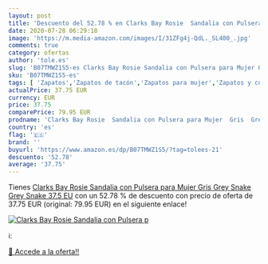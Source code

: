 ```yaml
---
layout: post
title: 'Descuento del 52.78 % en Clarks Bay Rosie  Sandalia con Pulsera p'
date: 2020-07-28 06:29:18
image: 'https://m.media-amazon.com/images/I/31ZFg4j-QdL._SL400_.jpg'
comments: true
category: ofertas
author: 'tole.es'
slug: 'B07TMWZ1S5-es Clarks Bay Rosie Sandalia con Pulsera para Mujer Gris Grey...'
sku: 'B07TMWZ1S5-es'
tags: [ 'Zapatos','Zapatos de tacón','Zapatos para mujer','Zapatos y complementos','sandalia', ]
actualPrice: 37.75 EUR
currency: EUR
price: 37.75
comparePrice: 79.95 EUR
prodname: 'Clarks Bay Rosie  Sandalia con Pulsera para Mujer  Gris  Grey Snake Grey Snake   37.5 EU'
country: 'es'
flag: '🇪🇸'
brand: ''
buyurl: 'https://www.amazon.es/dp/B07TMWZ1S5/?tag=tolees-21'
descuento: '52.78'
average: '37.75'
---
```


Tienes [Clarks Bay Rosie  Sandalia con Pulsera para Mujer  Gris  Grey Snake Grey Snake   37.5 EU](https://www.amazon.es/dp/B07TMWZ1S5/?tag=tolees-21) con un 52.78 % de descuento con precio de oferta de 37.75 EUR (original: 79.95 EUR) en el siguiente enlace!

[![Clarks Bay Rosie  Sandalia con Pulsera p](https://m.media-amazon.com/images/I/31ZFg4j-QdL._SL400_.jpg)](https://www.amazon.es/dp/B07TMWZ1S5/?tag=tolees-21)

ℹ️:


[🛒 Accede a la oferta!!](https://www.amazon.es/dp/B07TMWZ1S5/?tag=tolees-21)
